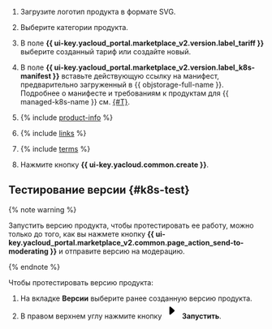 1. Загрузите логотип продукта в формате SVG.

1. Выберите категории продукта.

1. В поле **{{ ui-key.yacloud_portal.marketplace_v2.version.label_tariff }}** выберите созданный тариф или создайте новый.

1. В поле **{{ ui-key.yacloud_portal.marketplace_v2.version.label_k8s-manifest }}** вставьте действующую ссылку на манифест, предварительно загруженный в {{ objstorage-full-name }}. Подробнее о манифесте и требованиям к продуктам для {{ managed-k8s-name }} см. [{#T}](../../marketplace/operations/create-container.md).

1. {% include [product-info](product-info.md) %}

1. {% include [links](links.md) %}

1. {% include [terms](terms.md) %}

1. Нажмите кнопку **{{ ui-key.yacloud.common.create }}**.

## Тестирование версии {#k8s-test}

{% note warning %}

Запустить версию продукта, чтобы протестировать ее работу, можно только до того, как вы нажмете кнопку **{{ ui-key.yacloud_portal.marketplace_v2.common.page_action_send-to-moderating }}** и отправите версию на модерацию.

{% endnote %}

Чтобы протестировать версию продукта:

1. На вкладке **Версии** выберите ранее созданную версию продукта.
1. В правом верхнем углу нажмите кнопку ![image](../../_assets/console-icons/caret-right.svg) **Запустить**.
